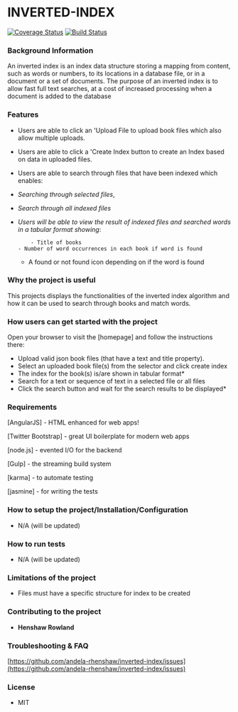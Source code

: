 # **INVERTED-INDEX**
[![Coverage Status](https://coveralls.io/repos/github/andela-rhenshaw/inverted-index/badge.svg?branch=development)](https://coveralls.io/github/andela-rhenshaw/inverted-index?branch=development)
[![Build Status](https://travis-ci.org/andela-rhenshaw/inverted-index.svg?branch=master)](https://travis-ci.org/andela-rhenshaw/inverted-index)



### Background Information
An inverted index is an index data structure storing a mapping from content, such as words or numbers, to its locations in a database file, or in a document or a set of documents. The purpose of an inverted index is to allow fast full text searches, at a cost of increased processing when a document is added to the database

### Features

- Users are able to click an 'Upload File to upload book files which also allow multiple uploads.

- Users are able to click a 'Create Index button to create an Index based on data in uploaded files.

- Users are able to search through files that have been indexed which enables:
 - *Searching through selected files*,
 - *Search through all indexed files*
 - *Users will be able to view the result of indexed files and searched words in a tabular format showing*:

           - Title of books
	   - Number of word occurrences in each book if word is found
	- A found or not found icon depending on if the word is found

### Why the project is useful
This projects displays the functionalities of the inverted index algorithm and how it can be used to search through books and match words.

### How users can get started with the project
Open your browser to visit the [homepage] and follow the instructions there:

- Upload valid json book files (that have a text and title property).
- Select an uploaded book file(s) from the selector and click create index
- The index for the book(s) is/are shown in tabular format*
- Search for a text or sequence of text in a selected file or all files
- Click the search button and wait for the search results to be displayed*

### Requirements
[AngularJS] - HTML enhanced for web apps!

[Twitter Bootstrap] - great UI boilerplate for modern web apps

[node.js] - evented I/O for the backend

[Gulp] - the streaming build system

[karma] - to automate testing

[jasmine] - for writing the tests

### How to setup the project/Installation/Configuration
- N/A (will be updated)

### How to run tests
- N/A (will be updated)

### Limitations of the project
- Files must have a specific structure for index to be created

### Contributing to the project
- **Henshaw Rowland**

### Troubleshooting & FAQ
[https://github.com/andela-rhenshaw/inverted-index/issues](https://github.com/andela-rhenshaw/inverted-index/issues)

### License
- MIT
